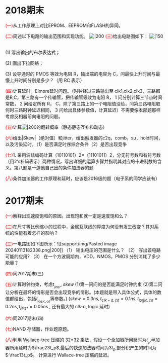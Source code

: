 # 2018期末
<font color="#ff0000">(一)</font>从工作原理上对比EPROM、EEPROM和FLASH的异同。

<font color="#ff0000">(二)</font>简述以下电路的输出范围和实现功能。
![|200](file:////Users/yuezihao/Library/Containers/com.kingsoft.wpsoffice.mac/Data/tmp/wps-yuezihao/ksohtml//wps1.jpg)
<font color="#ff0000">(三)</font>给出电路图如下：
![|150](file:////Users/yuezihao/Library/Containers/com.kingsoft.wpsoffice.mac/Data/tmp/wps-yuezihao/ksohtml//wps2.jpg) 

(1) 写出输出的布尔表达式；

(2) 画出下拉网络；

(3) 设导通时的 PMOS 等效为电阻 R，输出端的电容为 C，问最快上升时间与最慢上升时间分别是多少？（用 RC 表示）

<font color="#ff0000">(四)</font>计算延时。Elmore延时问题。（时钟经过三路输出至 clk1,clk2,clk3，三路都是R,C，第三路有一个传输管，把传输管等效为电阻 R， 1 问分别计算三节点时间常数， 2 问给定所有 R， C，除了第三路上的一个电阻值没给，问第三路电阻取何时三路时钟延迟相同， 3 问给出具体参数值，计算延迟）不需要像本部题那样考虑反相器前向电阻的问题。

<font color="#ff0000">(五)</font>计算![|200](file:////Users/yuezihao/Library/Containers/com.kingsoft.wpsoffice.mac/Data/tmp/wps-yuezihao/ksohtml//wps3.jpg)的翻转概率（静态静态互补和动态）

<font color="#ff0000">(六)</font>给出|Skew|（绝对值）和jitter，给出触发器的c2q，comb，su，hold时间，以及污染延时，（1）是否满足时序综合条件（2）是否出现竞争

<font color="#ff0000">(七)</font>1. 采用波兹编码计算（10110101）2×（11101011）2，分无符号数和有符号数（用2’s补码表示）两种情况，写出详细的运算步骤并指明其对应的十进制数的含义。第八题是一道他自己出的条件加法器的题

<font color="#ff0000">(八)</font>条件加法器的工作原理和延时，应该是2016级的题（电子系的同学应该有）
# 2017期末
<font color="#ff0000">(一)</font>解释出现速度饱和的原因。出现饱和就一定是速度饱和么？

<font color="#ff0000">(二)</font>在尺寸等比例缩小的过程中，金属互联线的厚度为何没有发生改变？其对系 统的性能有着怎样的影响？

<font color="#ff0000">(三)</font>一电路图如下图所示：![[support/img/Pasted image 20240113182338.png|200]]
（1） 输出电压的范围是什么？ 
（2） 写出该电路可能的应用?
（3） 在一个方波周期内，VDD，NMOS，PMOS 分别消耗了多少能量？

<font color="#ff0000">(四)</font>同2017期末(三)

<font color="#ff0000">(五)</font>计算时钟约束，考虑$t_{_{jitter}}$, $skew$
(1)第一问问的是否能满足时钟约束
(2)第二问让分析在最坏的情形是否会出现竞争的情形。(本题就是带入具体公式，具体的数值都给出，包括$t_{_{\log ic,cd}}$等参数。) $(skew=0.3ns,t_{clk-q,cd}=0.1ns,t_{\mathrm{log}ic,cd}=0.2ns,t_{jitter}=0.05ns$ , 还有最大的 clk-q, logic 延时)

<font color="#ff0000">(六)</font>同2017期末(四)

<font color="#ff0000">(七)</font>NAND 存储器，作业题原题。

<font color="#ff0000">(八)</font>利用 Wallace-tree 压缩的 32\*32 乘法，假设一个全加器所用延时为$t_{_p}$,半加器所用延时为$\frac23t_p$,最后的快速加法器时间为3$t_p$,部分积产生的时间为$:\frac13t_p$。 计算进行 Wallace-tree 压缩的延迟。

